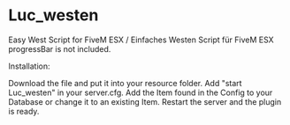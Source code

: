 # Luc_westen
Easy West Script for FiveM ESX / Einfaches Westen Script für FiveM ESX
progressBar is not included.

Installation:

Download the file and put it into your resource folder. Add "start Luc_westen" in your server.cfg. 
Add the Item found in the Config to your Database or change it to an existing Item.
Restart the server and the plugin is ready.
